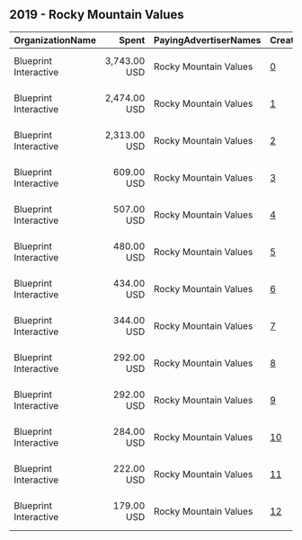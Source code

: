 ## 2019 - Rocky Mountain Values 
|OrganizationName|Spent|PayingAdvertiserNames|CreativeUrls|Impressions|Genders|AgeBrackets|CountryCodes|BillingAddresses|CandidateBallotInformation|
|:---|---:|:---|:---|---:|:---|:---|:---|:---|:---|
|Blueprint Interactive|3,743.00 USD|Rocky Mountain Values|[0](https://www.snap.com/political-ads/asset/114eb85ff5fe535ba91a804eda1c31a5227b32fa324da176c22bb86875f4fac8?mediaType=mp4)|915,663|FEMALE|18+|united states|"1730 Rhode Island Ave NW Suite 1014,Washington,20036,US"||
|Blueprint Interactive|2,474.00 USD|Rocky Mountain Values|[1](https://www.snap.com/political-ads/asset/114eb85ff5fe535ba91a804eda1c31a5227b32fa324da176c22bb86875f4fac8?mediaType=mp4)|711,842|FEMALE|18+|united states|"1730 Rhode Island Ave NW Suite 1014,Washington,20036,US"||
|Blueprint Interactive|2,313.00 USD|Rocky Mountain Values|[2](https://www.snap.com/political-ads/asset/30d3d88a12a25e7f631f90ac7240ee7216b66c64e17598a9e3bfcafa42f0318f?mediaType=mp4)|641,601|FEMALE|18+|united states|"1730 Rhode Island Ave NW Suite 1014,Washington,20036,US"||
|Blueprint Interactive|609.00 USD|Rocky Mountain Values|[3](https://www.snap.com/political-ads/asset/30d3d88a12a25e7f631f90ac7240ee7216b66c64e17598a9e3bfcafa42f0318f?mediaType=mp4)|88,843|FEMALE|18+|united states|"1730 Rhode Island Ave NW Suite 1014,Washington,20036,US"||
|Blueprint Interactive|507.00 USD|Rocky Mountain Values|[4](https://www.snap.com/political-ads/asset/5c36ae93ff2750e5b418d395b2b61317f67dd139e4c348ca6c51ba6b01c03bfc?mediaType=mp4)|167,628|FEMALE|18+|united states|"1730 Rhode Island Ave NW Suite 1014,Washington,20036,US"||
|Blueprint Interactive|480.00 USD|Rocky Mountain Values|[5](https://www.snap.com/political-ads/asset/eccbd5b666185631e618bda3c7d409e5fc8f335b847c9e3237fe813942094313?mediaType=mp4)|163,426|FEMALE|18+|united states|"1730 Rhode Island Ave NW Suite 1014,Washington,20036,US"||
|Blueprint Interactive|434.00 USD|Rocky Mountain Values|[6](https://www.snap.com/political-ads/asset/44042c67e9817eaee1627d04af9e81862f35b18aa76e8844a4844a62bc6c51bb?mediaType=mp4)|151,624|FEMALE|18+|united states|"1730 Rhode Island Ave NW Suite 1014,Washington,20036,US"||
|Blueprint Interactive|344.00 USD|Rocky Mountain Values|[7](https://www.snap.com/political-ads/asset/cba5d12a4abf47b1b506be281833a756942e331e996871e01e7b259862310e9b?mediaType=mp4)|107,967|FEMALE|18+|united states|"1730 Rhode Island Ave NW Suite 1014,Washington,20036,US"||
|Blueprint Interactive|292.00 USD|Rocky Mountain Values|[8](https://www.snap.com/political-ads/asset/eccbd5b666185631e618bda3c7d409e5fc8f335b847c9e3237fe813942094313?mediaType=mp4)|169,522|FEMALE|18+|united states|"1730 Rhode Island Ave NW Suite 1014,Washington,20036,US"||
|Blueprint Interactive|292.00 USD|Rocky Mountain Values|[9](https://www.snap.com/political-ads/asset/44042c67e9817eaee1627d04af9e81862f35b18aa76e8844a4844a62bc6c51bb?mediaType=mp4)|96,368|FEMALE|18+|united states|"1730 Rhode Island Ave NW Suite 1014,Washington,20036,US"||
|Blueprint Interactive|284.00 USD|Rocky Mountain Values|[10](https://www.snap.com/political-ads/asset/5c36ae93ff2750e5b418d395b2b61317f67dd139e4c348ca6c51ba6b01c03bfc?mediaType=mp4)|164,243|FEMALE|18+|united states|"1730 Rhode Island Ave NW Suite 1014,Washington,20036,US"||
|Blueprint Interactive|222.00 USD|Rocky Mountain Values|[11](https://www.snap.com/political-ads/asset/5c36ae93ff2750e5b418d395b2b61317f67dd139e4c348ca6c51ba6b01c03bfc?mediaType=mp4)|117,797|FEMALE|18+|united states|"1730 Rhode Island Ave NW Suite 1014,Washington,20036,US"||
|Blueprint Interactive|179.00 USD|Rocky Mountain Values|[12](https://www.snap.com/political-ads/asset/cba5d12a4abf47b1b506be281833a756942e331e996871e01e7b259862310e9b?mediaType=mp4)|59,559|FEMALE|18+|united states|"1730 Rhode Island Ave NW Suite 1014,Washington,20036,US"||

